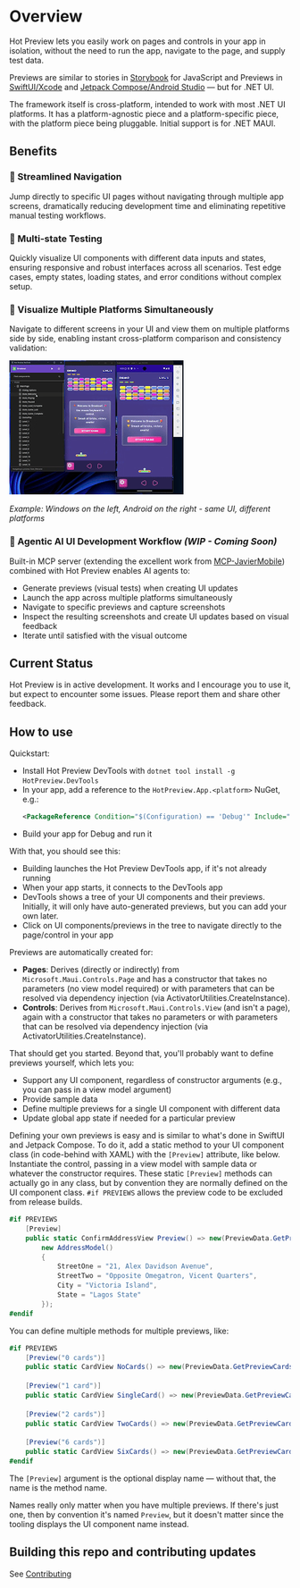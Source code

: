# Overview

Hot Preview lets you easily work on pages and controls in your app in isolation, without the
need to run the app, navigate to the page, and supply test data.

Previews are similar to stories in [Storybook](https://storybook.js.org/) for JavaScript and Previews in
[SwiftUI/Xcode](https://developer.apple.com/documentation/xcode/previewing-your-apps-interface-in-xcode)
and [Jetpack Compose/Android Studio](https://developer.android.com/develop/ui/compose/tooling/previews) — but for .NET UI.

The framework itself is cross-platform, intended to work with most .NET UI platforms.
It has a platform-agnostic piece and a platform-specific piece, with the platform piece being pluggable.
Initial support is for .NET MAUI.

## Benefits

### 🚀 Streamlined Navigation
Jump directly to specific UI pages without navigating through multiple app screens, dramatically reducing development time and eliminating repetitive manual testing workflows.

### 🔄 Multi-state Testing
Quickly visualize UI components with different data inputs and states, ensuring responsive and robust interfaces across all scenarios. Test edge cases, empty states, loading states, and error conditions without complex setup.

### 📱 Visualize Multiple Platforms Simultaneously
Navigate to different screens in your UI and view them on multiple platforms side by side, enabling instant cross-platform comparison and consistency validation:

![Multi-Platform Preview Demo](images/hot-preview-breakout.gif)

*Example: Windows on the left, Android on the right - same UI, different platforms*

### 🤖 Agentic AI UI Development Workflow *(WIP - Coming Soon)*
Built-in MCP server (extending the excellent work from [MCP-JavierMobile](https://github.com/taublast/MCP-JavierMobile)) combined with Hot Preview enables AI agents to:
- Generate previews (visual tests) when creating UI updates
- Launch the app across multiple platforms simultaneously
- Navigate to specific previews and capture screenshots
- Inspect the resulting screenshots and create UI updates based on visual feedback
- Iterate until satisfied with the visual outcome

## Current Status

Hot Preview is in active development. It works and I encourage you to use it, but
expect to encounter some issues. Please report them and share other feedback.

## How to use

Quickstart:

- Install Hot Preview DevTools with `dotnet tool install -g HotPreview.DevTools`
- In your app, add a reference to the `HotPreview.App.<platform>` NuGet, e.g.:
    ```XML
    <PackageReference Condition="$(Configuration) == 'Debug'" Include="HotPreview.App.Maui" Version="..." />
    ```
- Build your app for Debug and run it

With that, you should see this:
- Building launches the Hot Preview DevTools app, if it's not already running
- When your app starts, it connects to the DevTools app
- DevTools shows a tree of your UI components and their previews. Initially, it will only have auto-generated previews, but you can add your own later.
- Click on UI components/previews in the tree to navigate directly to the page/control in your app

Previews are automatically created for:

- **Pages**: Derives (directly or indirectly) from `Microsoft.Maui.Controls.Page` and has a constructor that takes no parameters (no view model required) or with parameters that can be resolved via dependency injection (via ActivatorUtilities.CreateInstance).
- **Controls**: Derives from `Microsoft.Maui.Controls.View` (and isn't a page), again with a constructor that takes no parameters or with parameters that can be resolved via dependency injection (via ActivatorUtilities.CreateInstance).

That should get you started. Beyond that, you'll probably want to define previews yourself, which lets you:

- Support any UI component, regardless of constructor arguments (e.g., you can pass in a view model argument)
- Provide sample data
- Define multiple previews for a single UI component with different data
- Update global app state if needed for a particular preview

Defining your own previews is easy and is similar to what's done in SwiftUI and Jetpack Compose. To do it, add a static method to your UI component class (in code-behind with XAML) with the `[Preview]` attribute, like below. Instantiate the control, passing in a view model with sample data or whatever the constructor requires. These static `[Preview]` methods can actually go in any class, but by convention they are normally defined on the UI component class. `#if PREVIEWS` allows the preview code to be excluded from release builds.

```C#
#if PREVIEWS
    [Preview]
    public static ConfirmAddressView Preview() => new(PreviewData.GetPreviewProducts(1), new DeliveryTypeModel(),
        new AddressModel()
        {
            StreetOne = "21, Alex Davidson Avenue",
            StreetTwo = "Opposite Omegatron, Vicent Quarters",
            City = "Victoria Island",
            State = "Lagos State"
        });
#endif
```

You can define multiple methods for multiple previews, like:

```C#
#if PREVIEWS
    [Preview("0 cards")]
    public static CardView NoCards() => new(PreviewData.GetPreviewCards(0));

    [Preview("1 card")]
    public static CardView SingleCard() => new(PreviewData.GetPreviewCards(1));

    [Preview("2 cards")]
    public static CardView TwoCards() => new(PreviewData.GetPreviewCards(2));

    [Preview("6 cards")]
    public static CardView SixCards() => new(PreviewData.GetPreviewCards(6));
#endif
```

The `[Preview]` argument is the optional display name — without that, the name
is the method name.

Names really only matter when you have multiple previews. If there's just one,
then by convention it's named `Preview`, but it doesn't matter since the tooling
displays the UI component name instead.

## Building this repo and contributing updates

See [Contributing](CONTRIBUTING.md)
